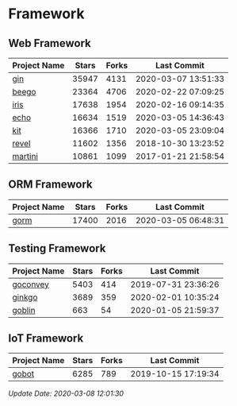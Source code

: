 # Framework

## Web Framework

| Project Name | Stars | Forks | Last Commit |
| ------------ | ----- | ----- | ----------- |
| [gin](https://github.com/gin-gonic/gin) | 35947 | 4131 | 2020-03-07 13:51:33 |
| [beego](https://github.com/astaxie/beego) | 23364 | 4706 | 2020-02-22 07:09:25 |
| [iris](https://github.com/kataras/iris) | 17638 | 1954 | 2020-02-16 09:14:35 |
| [echo](https://github.com/labstack/echo) | 16634 | 1519 | 2020-03-05 14:36:43 |
| [kit](https://github.com/go-kit/kit) | 16366 | 1710 | 2020-03-05 23:09:04 |
| [revel](https://github.com/revel/revel) | 11602 | 1356 | 2018-10-30 13:23:52 |
| [martini](https://github.com/go-martini/martini) | 10861 | 1099 | 2017-01-21 21:58:54 |

## ORM Framework

| Project Name | Stars | Forks | Last Commit |
| ------------ | ----- | ----- | ----------- |
| [gorm](https://github.com/jinzhu/gorm) | 17400 | 2016 | 2020-03-05 06:48:31 |

## Testing Framework

| Project Name | Stars | Forks | Last Commit |
| ------------ | ----- | ----- | ----------- |
| [goconvey](https://github.com/smartystreets/goconvey) | 5403 | 414 | 2019-07-31 23:36:26 |
| [ginkgo](https://github.com/onsi/ginkgo) | 3689 | 359 | 2020-02-01 10:35:24 |
| [goblin](https://github.com/franela/goblin) | 663 | 54 | 2020-01-05 21:59:37 |

## IoT Framework

| Project Name | Stars | Forks | Last Commit |
| ------------ | ----- | ----- | ----------- |
| [gobot](https://github.com/hybridgroup/gobot) | 6285 | 789 | 2019-10-15 17:19:34 |

*Update Date: 2020-03-08 12:01:30*